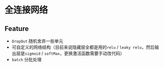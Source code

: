 # 全连接网络

## Feature

* `DropOut` 随机舍弃一些单元
* 可自定义的网络结构（目前来说隐藏层全都是用的`relu` / `leaky relu`，然后输出层是`sigmoid` / `softMax`，更换激活函数需要手动改代码）
* `batch` 分批处理
